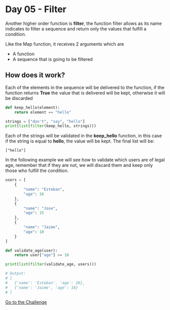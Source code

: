 # Day 05 - Filter

Another higher order function is **filter**, the function filter allows as its name indicates to filter a sequence and return only the values that fulfill a condition.

Like the Map function, it receives 2 arguments which are

- A function
- A sequence that is going to be filtered

## How does it work?

Each of the elements in the sequence will be delivered to the function, if the function returns **True** the value that is delivered will be kept, otherwise it will be discarded

```python
def keep_hello(element):
    return element == "hello"

strings = ["don't", "say", "hello"]
print(list(filter(keep_hello, strings)))
```

Each of the strings will be validated in the **keep_hello** function, in this case if the string is equal to **hello**, the value will be kept. The final list will be:

```
["hello"]
```

In the following example we will see how to validate which users are of legal age, remember that if they are not, we will discard them and keep only those who fulfill the condition.

```python
users = [
    {
        "name": "Esteban",
        "age": 26
    },
    {
        "name": "Jose",
        "age": 15
    },
    {
        "name": "Jaime",
        "age": 18
    }
]

def validate_age(user):
    return user["age"] >= 18

print(list(filter(validate_age, users)))

# Output:
# [
#   {'name': 'Esteban', 'age': 26},
#   {'name': 'Jaime', 'age': 18}
# ]
```

[Go to the Challenge](https://github.com/estebansolo/Python30/blob/master/docs/Day%2005%20-%20Filter/exercise.py)